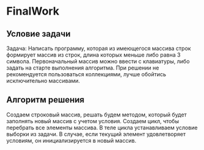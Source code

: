 # FinalWork

## Условие задачи
Задача: Написать программу, которая из имеющегося массива строк формирует массив из строк, длина которых меньше либо равна 3 символа. Первоначальный массив можно ввести с клавиатуры, либо задать на старте выполнения алгоритма. При решении не рекомендуется пользоваться коллекциями, лучше обойтись исключительно массивами.

## Алгоритм решения

Создаем строковый массив, решать будем методом, который будет заполнять новый массив с учетом условия. Создаем цикл, чтобы перебрать все элементы массива. В теле цикла устанавливаем условие выборки из задачи. В случае, если текущий элемент удовлетворяет условиям, он инициализируется в новый массив.

